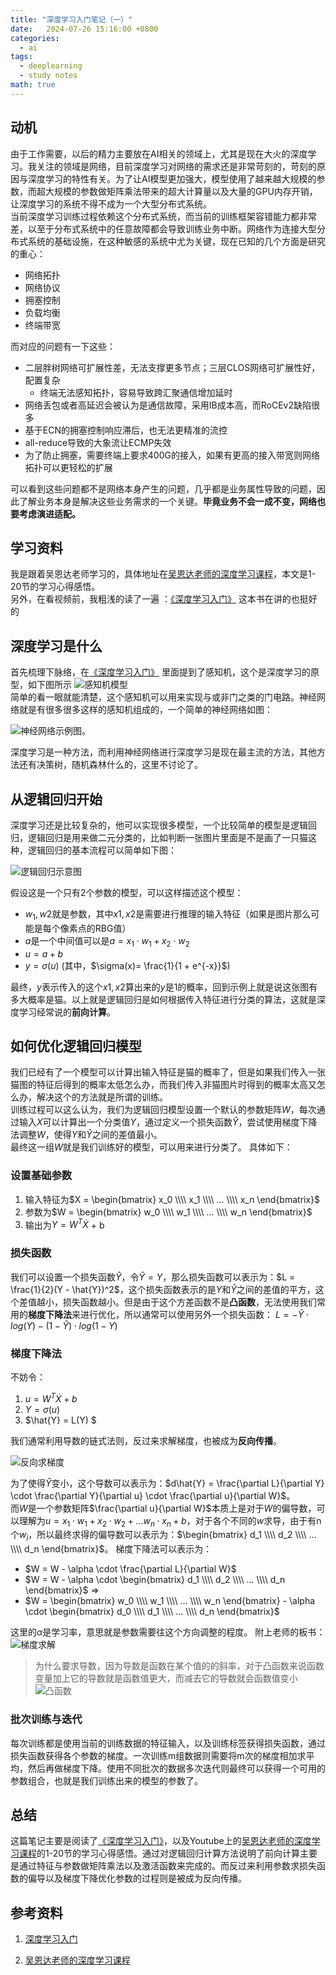 ```yaml
---
title: "深度学习入门笔记（一）"
date:   2024-07-26 15:16:00 +0800
categories:
  - ai
tags:
  - deeplearning
  - study notes
math: true
---
```


## 动机
由于工作需要，以后的精力主要放在AI相关的领域上，尤其是现在大火的深度学习。我关注的领域是网络，目前深度学习对网络的需求还是非常苛刻的，苛刻的原因与深度学习的特性有关。为了让AI模型更加强大，模型使用了越来越大规模的参数，而超大规模的参数做矩阵乘法带来的超大计算量以及大量的GPU内存开销，让深度学习的系统不得不成为一个大型分布式系统。  
当前深度学习训练过程依赖这个分布式系统，而当前的训练框架容错能力都非常差，以至于分布式系统中的任意故障都会导致训练业务中断。网络作为连接大型分布式系统的基础设施，在这种敏感的系统中尤为关键，现在已知的几个方面是研究的重心：
* 网络拓扑
* 网络协议
* 拥塞控制
* 负载均衡
* 终端带宽

而对应的问题有一下这些：
* 二层胖树网络可扩展性差，无法支撑更多节点；三层CLOS网络可扩展性好，配置复杂
  * 终端无法感知拓扑，容易导致跨汇聚通信增加延时
* 网络丢包或者高延迟会被认为是通信故障，采用IB成本高，而RoCEv2缺陷很多
* 基于ECN的拥塞控制响应滞后，也无法更精准的流控
* all-reduce导致的大象流让ECMP失效
* 为了防止拥塞，需要终端上要求400G的接入，如果有更高的接入带宽则网络拓扑可以更轻松的扩展

可以看到这些问题都不是网络本身产生的问题，几乎都是业务属性导致的问题，因此了解业务本身是解决这些业务需求的一个关键。**毕竟业务不会一成不变，网络也要考虑演进适配。**

## 学习资料
我是跟着吴恩达老师学习的，具体地址在[吴恩达老师的深度学习课程](#参考资料)，本文是1-20节的学习心得感悟。  
另外，在看视频前，我粗浅的读了一遍 ：[《深度学习入门》](#参考资料)
这本书在讲的也挺好的

## 深度学习是什么
首先梳理下脉络，在[《深度学习入门》](#参考资料) 里面提到了感知机，这个是深度学习的原型，如下图所示
![感知机模型](/assets/20240726/感知机.png)  
简单的看一眼就能清楚，这个感知机可以用来实现与或非门之类的门电路。神经网络就是有很多很多这样的感知机组成的，一个简单的神经网络如图：

![神经网络示例图](/assets/20240726/神经网络示例图.png)。

深度学习是一种方法，而利用神经网络进行深度学习是现在最主流的方法，其他方法还有决策树，随机森林什么的，这里不讨论了。

## 从逻辑回归开始
深度学习还是比较复杂的，他可以实现很多模型，一个比较简单的模型是逻辑回归，逻辑回归是用来做二元分类的，比如判断一张图片里面是不是画了一只猫这种，逻辑回归的基本流程可以简单如下图：

![逻辑回归示意图](/assets/20240726/逻辑回归示意图.png)

假设这是一个只有2个参数的模型，可以这样描述这个模型：
* $w_1,w2$就是参数，其中$x1,x2$是需要进行推理的输入特征（如果是图片那么可能是每个像素点的RBG值）
* $a$是一个中间值可以是$a = x_1 \cdot w_1 + x_2 \cdot w_2$
* $u=a+b$
* $y=\sigma(u)$ (其中，$\sigma(x)= \frac{1}{1 + e^{-x}}$)

最终，$y$表示传入的这个$x1,x2$算出来的$y$是1的概率，回到示例上就是说这张图有多大概率是猫。以上就是逻辑回归是如何根据传入特征进行分类的算法，这就是深度学习经常说的**前向计算**。

## 如何优化逻辑回归模型
我们已经有了一个模型可以计算出输入特征是猫的概率了，但是如果我们传入一张猫图的特征后得到的概率太低怎么办，而我们传入非猫图片时得到的概率太高又怎么办，解决这个的方法就是所谓的训练。    
训练过程可以这么认为，我们为逻辑回归模型设置一个默认的参数矩阵$W$，每次通过输入$X$可以计算出一个分类值$Y$，通过定义一个损失函数$\hat{Y}$，尝试使用梯度下降法调整$W$，使得$Y$和$\hat{Y}$之间的差值最小。  
最终这一组$W$就是我们训练好的模型，可以用来进行分类了。
具体如下：
### 设置基础参数
1. 输入特征为$X = \begin{bmatrix} x_0 \\\\ x_1 \\\\ ... \\\\ x_n \end{bmatrix}$
2. 参数为$W = \begin{bmatrix} w_0 \\\\ w_1 \\\\ ... \\\\ w_n \end{bmatrix}$
3. 输出为$Y = W^T \dot{X}$ + b

### 损失函数
我们可以设置一个损失函数$\hat{Y}$，令$\hat{Y} = Y$，那么损失函数可以表示为：$L = \frac{1}{2}(Y - \hat{Y})^2$，这个损失函数表示的是$Y$和$\hat{Y}$之间的差值的平方，这个差值越小，损失函数越小。但是由于这个方差函数不是**凸函数**，无法使用我们常用的**梯度下降法**来进行优化，所以通常可以使用另外一个损失函数：
$L = -\hat{Y} \cdot log(Y) - (1 - \hat{Y}) \cdot log(1 - Y)$

### 梯度下降法
不妨令：  
1. $u=W^T \dot{X} + b$  
2. $Y = \sigma(u)$  
3. $\hat{Y} = L(Y) $

我们通常利用导数的链式法则，反过来求解梯度，也被成为**反向传播**。

![反向求梯度](/assets/20240726/反向求梯度.png)

为了使得$\hat{Y}$变小，这个导数可以表示为：$d\hat{Y} = \frac{\partial L}{\partial Y} \cdot \frac{\partial Y}{\partial u} \cdot \frac{\partial u}{\partial W}$。  
而$W$是一个参数矩阵$\frac{\partial u}{\partial W}$本质上是对于$W$的偏导数，可以理解为$u=x_1 \cdot w_1 + x_2 \cdot w_2 + ... w_n \cdot x_n+ b$，对于各个不同的$w$求导，由于有n个$w_i$，所以最终求得的偏导数可以表示为：$\begin{bmatrix} d_1 \\\\ d_2 \\\\ ... \\\\ d_n \end{bmatrix}$。
梯度下降法可以表示为：
* $W = W - \alpha \cdot \frac{\partial L}{\partial W}$
* $W = W - \alpha \cdot \begin{bmatrix} d_1 \\\\ d_2 \\\\ ... \\\\ d_n \end{bmatrix}$ => 
* $W = \begin{bmatrix} w_0 \\\\ w_1 \\\\ ... \\\\ w_n \end{bmatrix} - \alpha \cdot \begin{bmatrix} d_0 \\\\ d_1 \\\\ ... \\\\ d_n \end{bmatrix}$

这里的$\alpha$是学习率，意思就是参数需要往这个方向调整的程度。
附上老师的板书：
![梯度求解](/assets/20240726/梯度求解.png)

> 为什么要求导数，因为导数是函数在某个值的的斜率，对于凸函数来说函数变量加上它的导数就是函数值更大，而减去它的导数就会函数值变小
> ![凸函数](/assets/20240726/凸函数.png)

### 批次训练与迭代
每次训练都是使用当前的训练数据的特征输入，以及训练标签获得损失函数，通过损失函数获得各个参数的梯度。一次训练m组数据则需要将m次的梯度相加求平均，然后再做梯度下降。使用不同批次的数据多次迭代则最终可以获得一个可用的参数组合，也就是我们训练出来的模型的参数了。

## 总结
这篇笔记主要是阅读了[《深度学习入门》](#参考资料)，以及Youtube上的[吴恩达老师的深度学习课程](#参考资料)的1-20节的学习心得感悟。通过对逻辑回归计算方法说明了前向计算主要是通过特征与参数做矩阵乘法以及激活函数来完成的。而反过来利用参数求损失函数的偏导以及梯度下降优化参数的过程则是被成为反向传播。

## 参考资料
1. [深度学习入门](https://www.yuque.com/office/yuque/0/2023/pdf/34578662/1682003537199-2fe365a2-5920-446c-a836-678917e65a25.pdf?from=https%3A%2F%2Fwww.yuque.com%2Fyuqueyonghulsykwn%2Fvcgici%2Feq43ti6yykp4u8v0)

2. [吴恩达老师的深度学习课程](https://www.youtube.com/watch?v=OV3lkX9yLak&list=PLM5hlczGTln79kN5Z_8J_s20k5-vRbKpE&index=1)